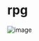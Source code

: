# rpg
![image](https://user-images.githubusercontent.com/113889243/216768093-2fa39c53-5f64-4a9c-9fd2-c6118b4fc7be.png)

